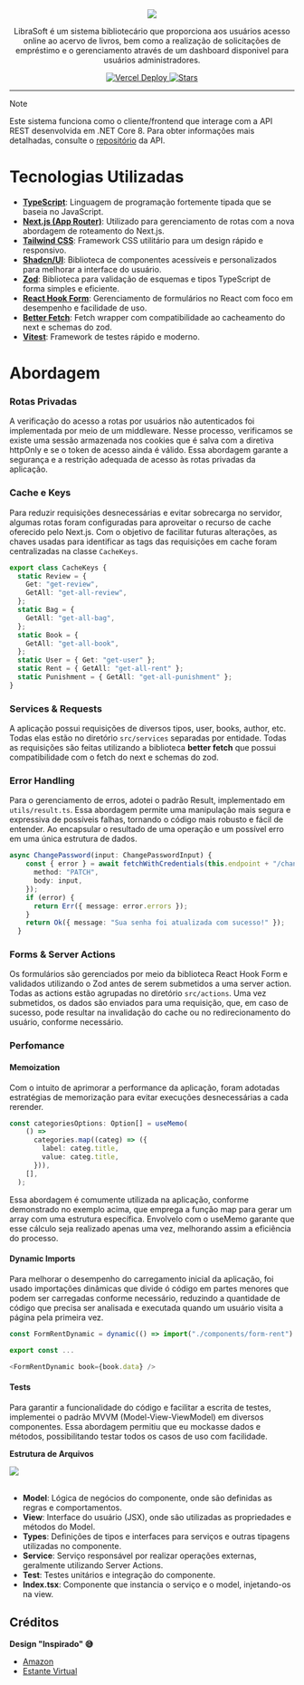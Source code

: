 <div align="center">
  <img src="https://github.com/user-attachments/assets/c739a20e-f0e4-4eb3-9123-094497fff1b7" />
	<p>LibraSoft é um sistema bibliotecário que proporciona aos usuários acesso online ao acervo de livros, bem como a realização de solicitações de empréstimo e o gerenciamento através de um dashboard disponivel para usuários administradores.</p>
    <a href="https://librasoft.vercel.app/?pageNumber=1" target="_blank">
	    <img src="https://deploy-badge.vercel.app/vercel/librasoft" alt="Vercel Deploy"/>
	</a>
	<a href="https://github.com/tarcisioandrade/librasoft-client/stargazers" target="_blank">
	    <img src="https://img.shields.io/github/stars/tarcisioandrade/librasoft-client?logo=github&label=Stars" alt="Stars"/>
	</a>
</div>
<hr/>

> [!NOTE]
> Este sistema funciona como o cliente/frontend que interage com a API REST desenvolvida em .NET Core 8. Para obter informações mais detalhadas, consulte o [repositório](https://github.com/tarcisioandrade/LibraSoft) da API.

# Tecnologias Utilizadas

- **[TypeScript](https://www.typescriptlang.org/)**: Linguagem de programação fortemente tipada que se baseia no JavaScript.
- [**Next.js (App Router)**](https://nextjs.org/): Utilizado para gerenciamento de rotas com a nova abordagem de roteamento do Next.js.
- **[Tailwind CSS](https://tailwindcss.com/)**: Framework CSS utilitário para um design rápido e responsivo.
- **[Shadcn/UI](https://ui.shadcn.com)**: Biblioteca de componentes acessíveis e personalizados para melhorar a interface do usuário.
- **[Zod](https://zod.dev/)**: Biblioteca para validação de esquemas e tipos TypeScript de forma simples e eficiente.
- **[React Hook Form](https://react-hook-form.com/)**: Gerenciamento de formulários no React com foco em desempenho e facilidade de uso.
- [**Better Fetch**](https://better-fetch.vercel.app/):  Fetch wrapper com compatibilidade ao cacheamento do next e schemas do zod.
- **[Vitest](https://vitest.dev/)**: Framework de testes rápido e moderno.


# Abordagem

### Rotas Privadas

A verificação do acesso a rotas por usuários não autenticados foi implementada por meio de um middleware. Nesse processo, verificamos se existe uma sessão armazenada nos cookies que é salva com a diretiva httpOnly e se o token de acesso ainda é válido. Essa abordagem garante a segurança e a restrição adequada de acesso às rotas privadas da aplicação.

### Cache e Keys

Para reduzir requisições desnecessárias e evitar sobrecarga no servidor, algumas rotas foram configuradas para aproveitar o recurso de cache oferecido pelo Next.js. Com o objetivo de facilitar futuras alterações, as chaves usadas para identificar as tags das requisições em cache foram centralizadas na classe `CacheKeys`.

```ts
export class CacheKeys {
  static Review = {
    Get: "get-review",
    GetAll: "get-all-review",
  };
  static Bag = {
    GetAll: "get-all-bag",
  };
  static Book = {
    GetAll: "get-all-book",
  };
  static User = { Get: "get-user" };
  static Rent = { GetAll: "get-all-rent" };
  static Punishment = { GetAll: "get-all-punishment" };
}
```

### Services & Requests

A aplicação possui requisições de diversos tipos, user, books, author, etc. Todas elas estão no diretório `src/services` separadas por entidade. Todas as requisições são feitas utilizando a biblioteca **better fetch** que possui compatibilidade com o fetch do next e schemas do zod.

### Error Handling

Para o gerenciamento de erros, adotei o padrão Result, implementado em `utils/result.ts`. Essa abordagem permite uma manipulação mais segura e expressiva de possíveis falhas, tornando o código mais robusto e fácil de entender. Ao encapsular o resultado de uma operação e um possível erro em uma única estrutura de dados.

```ts
async ChangePassword(input: ChangePasswordInput) {
    const { error } = await fetchWithCredentials(this.endpoint + "/change-password", {
      method: "PATCH",
      body: input,
    });
    if (error) {
      return Err({ message: error.errors });
    }
    return Ok({ message: "Sua senha foi atualizada com sucesso!" });
  }
```

### Forms & Server Actions

Os formulários são gerenciados por meio da biblioteca React Hook Form e validados utilizando o Zod antes de serem submetidos a uma server action. Todas as actions estão agrupadas no diretório `src/actions`. Uma vez submetidos, os dados são enviados para uma requisição, que, em caso de sucesso, pode resultar na invalidação do cache ou no redirecionamento do usuário, conforme necessário.

### Perfomance

#### Memoization

Com o intuito de aprimorar a performance da aplicação, foram adotadas estratégias de memorização para evitar execuções desnecessárias a cada rerender.

```ts
const categoriesOptions: Option[] = useMemo(
    () =>
      categories.map((categ) => ({
        label: categ.title,
        value: categ.title,
      })),
    [],
  );
```

Essa abordagem é comumente utilizada na aplicação, conforme demonstrado no exemplo acima, que emprega a função map para gerar um array com uma estrutura específica. Envolvelo com o useMemo garante que esse cálculo seja realizado apenas uma vez, melhorando assim a eficiência do processo.

#### Dynamic Imports

Para melhorar o desempenho do carregamento inicial da aplicação, foi usado importações dinâmicas que divide ó código em partes menores que podem ser carregadas conforme necessário, reduzindo a quantidade de código que precisa ser analisada e executada quando um usuário visita a página pela primeira vez.

```ts
const FormRentDynamic = dynamic(() => import("./components/form-rent").then((mod) => ({ default: mod.default })));

export const ...

<FormRentDynamic book={book.data} />
```

#### Tests

Para garantir a funcionalidade do código e facilitar a escrita de testes, implementei o padrão MVVM (Model-View-ViewModel) em diversos componentes. Essa abordagem permitiu que eu mockasse dados e métodos, possibilitando testar todos os casos de uso com facilidade.

**Estrutura de Arquivos**
<div><img src="https://github.com/user-attachments/assets/227b4b16-5225-4746-ad6c-af3f07d783ee" /></div>
<br/>
	
- **Model**: Lógica de negócios do componente, onde são definidas as regras e comportamentos.
- **View**: Interface do usuário (JSX), onde são utilizadas as propriedades e métodos do Model.
- **Types**: Definições de tipos e interfaces para serviços e outras tipagens utilizadas no componente.
- **Service**: Serviço responsável por realizar operações externas, geralmente utilizando Server Actions.
- **Test**: Testes unitários e integração do componente.
- **Index.tsx**: Componente que instancia o serviço e o model, injetando-os na view.

## Créditos

**Design "Inspirado" 😅**

- [Amazon](https://www.amazon.com.br/) 
- [Estante Virtual](https://www.estantevirtual.com.br/)

